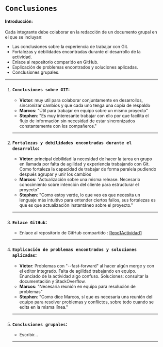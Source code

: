 # `Conclusiones`

#### Introducción:

Cada integrante debe colaborar en la redacción de un documento grupal en el que se incluyan:

- Las conclusiones sobre la experiencia de trabajar con Git.
- Fortalezas y debilidades encontradas durante el desarrollo de la actividad.
- Enlace al repositorio compar!do en GitHub.
- Explicación de problemas encontrados y soluciones aplicadas.
- Conclusiones grupales.

---

1. ### `Conclusiones sobre GIT`:

   - **Victor**: muy util para colaborar conjuntamente en desarrollos, sincronizar cambios y que cada uno tenga una copia de respaldo
   - **Marcos**: "Útil para trabajar en equipo sobre un mismo proyecto"
   - **Stephen**: "Es muy interesante trabajar con ello por que facilita el flujo de información sin necesidad de estar sincronizados constantemente con los compañeros."

   ***

2. ### `Fortalezas y debilidades encontradas durante el desarrollo`:
   
   - **Victor**: principal debilidad la necesidad de hacer la tarea en grupo en llamada por falta de agilidad y experiencia trabajando con Git. Como fortaleza la capacidad de trabajar de forma paralela pudiendo después agrupar y unir los cambios
   - **Marcos**: "Actualización sobre una misma release. Necesario conocimiento sobre intención del cliente para estructurar el proyecto"
   - **Stephen**: "Como estoy verde, lo que veo es que necesita un lenguaje más intuitivo para entender ciertos fallos, sus fortalezas es que es que actualización instantáneo sobre el proyecto."

   ***

3. ### `Enlace GitHub`:

   - Enlace al repositorio de GitHub compartido : [Repo1Actividad1](https://github.com/L0cksat/Repo1Actividad1)

   ***

4. ### `Explicación de problemas encontrados y soluciones aplicadas`:
   
   - **Victor**: Problemas con "--fast-forward" al hacer algún merge y con el editor integrado. Falta de agilidad trabajando en equipo. Enunciado de la actividad algo confuso.
   Soluciones: consultar la documentación y StackOverflow.
   - **Marcos**: "Necesaria reunión en equipo para resolución de problemas"
   - **Stephen**: "Como dice Marcos, sí que es necesaria una reunión del equipo para resolver problemas y conflictos, sobre todo cuando se edita en la misma línea."

   ***

5. ### `Conclusiones grupales`:

   - Escribir...

   ***

